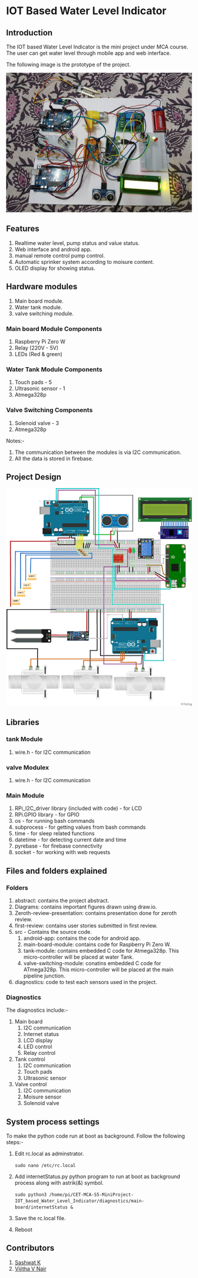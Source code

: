 # IOT Based Water Level Indicator

## Introduction

The IOT based Water Level Indicator is the mini project under MCA course. The user can get water level through mobile app and web interface.

The following image is the prototype of the project.

![Project protoype](./Diagrams/prototype.jpg)

## Features

1. Realtime water level, pump status and value status.
2. Web interface and android app.
3. manual remote control pump control.
4. Automatic sprinker system according to moisure content.
5. OLED display for showing status.

## Hardware modules

1. Main board module.
2. Water tank module.
3. valve switching module.

### Main board Module Components

1. Raspberry Pi Zero W
2. Relay (220V - 5V)
3. LEDs (Red & green)

### Water Tank Module Components

1. Touch pads - 5
2. Ultrasonic sensor - 1
3. Atmega328p

### Valve Switching Components

1. Solenoid valve - 3
2. Atmega328p

Notes:-

1. The communication between the modules is via I2C communication.
2. All the data is stored in firebase.

## Project Design

![Project Design](./Diagrams/fritzing-project-design_bb.png)

## Libraries

### tank Module

1. wire.h - for I2C communication

### valve Modulex

1. wire.h - for I2C communication

### Main Module

1. RPi_I2C_driver library (included with code) - for LCD
2. RPi.GPIO library - for GPIO
3. os - for running bash commands
4. subprocess - for getting values from bash commands
5. time - for sleep related functions
6. datetime - for detecting current date and time
7. pyrebase - for firebase connectivity
8. socket - for working with web requests

## Files and folders explained

### Folders

1. abstract: contains the project abstract.
2. Diagrams: contains important figures drawn using draw.io.
3. Zeroth-review-presentation: contains presentation done for zeroth review.
4. first-review: contains user stories submitted in first review.
5. src - Contains the source code.
   1. android-app: contains the code for android app.
   2. main-board-module: contains code for Raspberry Pi Zero W.
   3. tank-module: contains embedded C code for Atmega328p. This micro-controller will be placed at water Tank.
   4. valve-switching-module: conatins embedded C code for ATmega328p. This micro-controller will be placed at the main pipeline junction.
6. diagnostics: code to test each sensors used in the project.

### Diagnostics

The diagnostics include:-

1. Main board
   1. I2C communication
   2. Internet status
   3. LCD display
   4. LED control
   5. Relay control
2. Tank control
   1. I2C communication
   2. Touch pads
   3. Ultrasonic sensor
3. Valve control
   1. I2C communication
   2. Moisure sensor
   3. Solenoid valve

## System process settings

To make the python code run at boot as background. Follow the following steps:-

1. Edit rc.local as adminstrator.

   `sudo nano /etc/rc.local`

2. Add internetStatus.py python program to run at boot as background process along with astrik(&) symbol.

   `sudo python3 /home/pi/CET-MCA-S5-MiniProject-IOT_based_Water_Level_Indicator/diagnostics/main-board/internetStatus &`

3. Save the rc.local file.
4. Reboot

## Contributors

1. [Sashwat K](https://www.sashwat.in/)
2. [Vijitha V Nair](https://github.com/vijimalu)

